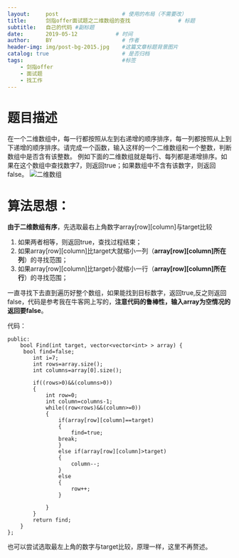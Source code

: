 ```yaml
---
layout:     post                    # 使用的布局（不需要改）
title:      剑指offer面试题之二维数组的查找               # 标题 
subtitle:   自己的代码 #副标题
date:       2019-05-12            # 时间
author:     BY                      # 作者
header-img: img/post-bg-2015.jpg    #这篇文章标题背景图片
catalog: true                       # 是否归档
tags:                               #标签
    - 剑指offer
    - 面试题
    - 找工作
---
```

# 题目描述
在一个二维数组中，每一行都按照从左到右递增的顺序排序，每一列都按照从上到下递增的顺序排序。请完成一个函数，输入这样的一个二维数组和一个整数，判断数组中是否含有该整数。
例如下面的二维数组就是每行、每列都是递增排序。如果在这个数组中查找数字7，则返回true；如果数组中不含有该数字，则返回false。
 ![二维数组](https://upload-images.jianshu.io/upload_images/17702872-ee5abff980518d8e.jpg?imageMogr2/auto-orient/strip%7CimageView2/2/w/1240)



# 算法思想：
**由于二维数组有序**，先选取最右上角数字array[row][column]与target比较
1. 如果两者相等，则返回true，查找过程结束；
2. 如果array[row][column]比target大就缩小一列（**array[row][column]所在列**）的寻找范围；
3. 如果array[row][column]比target小就缩小一行（**array[row][column]所在行**）的寻找范围；

一直寻找下去直到遍历好整个数组，如果能找到目标数字，返回true,反之则返回false，代码是参考我在牛客网上写的，**注意代码的鲁棒性，输入array为空情况的返回要false**。

代码：
```class Solution {
public:
    bool Find(int target, vector<vector<int> > array) {
     bool find=false;
        int i=7;
        int rows=array.size();
        int columns=array[0].size();
       
        if((rows>0)&&(columns>0))
        {
            int row=0;
            int column=columns-1;
            while((row<rows)&&(column>=0))
            {
                if(array[row][column]==target)
                {
                    find=true;
                break;
                }
                else if(array[row][column]>target)
                {
                    column--;
                }
                else
                {
                    row++;
                }
                
            }
        }
        return find;
    }
};
```
也可以尝试选取最左上角的数字与target比较，原理一样，这里不再赘述。


